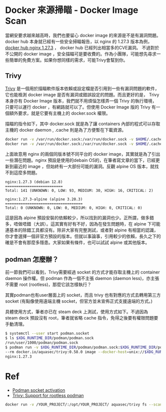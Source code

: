 # Docker 來源掃瞄 - Docker Image Scan
當網安要求越來越高時，我們也要留心 docker image 的來源是不是有漏洞問題。 docker hub 本身就已經有一些安全掃瞄報告，以 nginx 的 1.27.3 版本為例， [docker hub nginx 1.27.3](https://hub.docker.com/layers/library/nginx/1.27.3/images/sha256-1c93c0fdf35c65d1a441ea049552faea6395ce4d5ad96258344d6e65d4c8c29e?context=repo) ， docker hub 已經列出相當多的CVE漏洞。 不過對於不公開的 docker image ，安全描瞄可是要收費的。作為小團隊，可能想先尋求一些簡單的免費方案。如果你想同樣的需求，可能Trivy會幫到你。

## Trivy
[Trivy](https://trivy.dev/latest/) 是一個用於描瞄軟件版本依賴或設定檔是否引用到一些有漏洞問題的軟件，它也能檢測 docker image 是否有漏洞或錯誤設定的問題。而且更好的是， Trivy 本身亦有 Docker Image 版本，我們就不用煩惱怎樣弄一個 Trivy 的執行環境，只要可以運行 docker ，有網路就可以了。但使用 Docker Image 版的 Trivy 有一個額外要求，就是它要有主機上的 docker.sock 權限。

描瞄的指令如下，其中 docker.sock 就是為了讓 containers 內部的程式可以存取主機的 docker daemon , .cache 則是為了方便暫在下載資源。

```bash
docker run -v /var/run/docker.sock:/var/run/docker.sock -v $HOME/.cache/:/root/.cache/ aquasec/trivy:0.58.0 image nginx:1.27.3
docker run -v /var/run/docker.sock:/var/run/docker.sock -v $HOME/.cache/:/root/.cache/ aquasec/trivy:0.58.0 image nginx:1.27.3-alpine
```

上面故意用 nginx 的兩個同版本號不同平台的 docker image，其實就是為了引出一些潛在問題。nginx 預設是使用的debain OS的，在筆者寫文章的當下，已經更新到最近的 image ，但始終有一大部份可能的漏洞。反觀 alpine OS 版本，就找不到這麼多問題。

```
nginx:1.27.3 (debian 12.8)
==========================
Total: 141 (UNKNOWN: 0, LOW: 93, MEDIUM: 30, HIGH: 16, CRITICAL: 2)

nginx:1.27.3-alpine (alpine 3.20.3)
===================================
Total: 0 (UNKNOWN: 0, LOW: 0, MEDIUM: 0, HIGH: 0, CRITICAL: 0)
```

這是因為 alpine 預設安裝的依賴較少，所以找到的漏洞也少。正所謂，做多錯多，唔做唔錯（大誤）。這其實有好有不好，因為在發生問題時，在 alpine 下可能連基本的除錯工具都沒有。除非大家有完整測試，或者對 alpine 有相當的認識，你才會選擇一個非官方預設的版本。但就以事論事，引用較少的依賴，長久之下的確是不會有那麼多隱患。大家如果有條件，也可以試試 alpine 或其他版本。

## podman 怎麼辦？
前一節我們可以看到，Trivy需要經過 socket 的方式才能存取主機上的 container daemon 操作權。但 podman 作為一個不主張 daemon (daemon less)，亦主張不需要 root (rootless)，那麼它該怎樣執行？

其實podman也有user層面上的 socket，而且 trivy 也有對應的方式去轉用第三方 socket (有點像使用遠端主機 socket，但官方並未宣佈正式支援遠端的方式。)

具體使用方式，筆者亦已在 steam deck 上測試，使用方式如下。不過因為 steam deck 預設沒有 root，筆者就省略 cache 指令，免得之後要有權限問題要手動清理。


```bash
$ systemctl --user start podman.socket
$ ls $XDG_RUNTIME_DIR/podman/podman.sock
/run/user/1000/podman/podman.sock
$ podman run -v $XDG_RUNTIME_DIR/podman/podman.sock:$XDG_RUNTIME_DIR/podman/podman.sock  \
--rm docker.io/aquasec/trivy:0.58.0 image --docker-host=unix://$XDG_RUNTIME_DIR/podman/podman.sock  \
nginx:1.27.3
```

# Ref
- [Podman socket activation](https://github.com/containers/podman/blob/main/docs/tutorials/socket_activation.md)
- [Trivy: Support for rootless podman](https://github.com/aquasecurity/trivy/issues/3098)




```bash
docker run -v /YOUR_PROJECT/:/opt/YOUR_PROJECT/ aquasec/trivy fs --scanners vuln,secret,misconfig /opt/YOUR_PROJECT/
```
